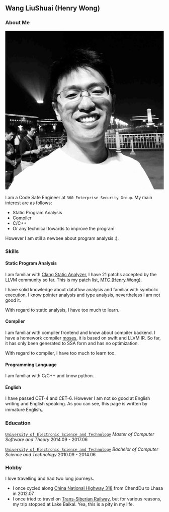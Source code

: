 ## Wang LiuShuai (Henry Wong)

### About Me
![Henry Wong](https://github.com/movie-travel-code/mtc.github.io/blob/master/pictures/henrywong.jpg)

I am a Code Safe Engineer at `360 Enterprise Security Group`. My main interest are as follows:

 - Static Program Analysis
 - Compiler
 - C/C++
 - Or any technical towards to improve the program

However I am still a newbee about program analysis :).
### Skills
#### Static Program Analysis
I am familiar with [Clang Static Analyzer][1], I have 21 patchs accepted by the LLVM community so far. This is my patch list, [MTC (Henry Wong)][2].

I have solid knowledge about dataflow analysis and familiar with symbolic execution. I know pointer analysis and type analysis, nevertheless I am not good it.

With regard to static analysis, I have too much to learn.

#### Compiler
I am familiar with compiler frontend and know about compiler backend. I have a homework compiler [moses][6], it is based on swift and LLVM IR. So far, it has only been generated to SSA form and has no optimization.

With regard to compiler, I have too much to learn too.

#### Programming Language
I am familiar with C/C++ and know python.

#### English
I have passed CET-4 and CET-6. However I am not so good at English writing and English speaking. As you can see, this page is written by immature English。

### Education

[`University of Electronic Science and Technology`][3] *Master of Computer Software and Theory* 2014.09 - 2017.06

[`University of Electronic Science and Technology`][3] *Bachelor of Computer Science and Technology* 2010.09 - 2014.06

### Hobby
I love travelling and had two long journeys.

 - I once cycled along [China National Highway 318][4] from ChendDu to Lhasa in 2012.07
 - I once tried to travel on [Trans-Siberian Railway][5], but for various reasons, my trip stopped at Lake Baikal. Yea, this is a pity in my life.

[1]: https://clang-analyzer.llvm.org/
[2]: https://reviews.llvm.org/people/revisions/16484/
[3]: http://en.uestc.edu.cn/
[4]: https://en.wikipedia.org/wiki/China_National_Highway_318
[5]: https://en.wikipedia.org/wiki/Trans-Siberian_Railway
[6]: https://github.com/movie-travel-code/moses